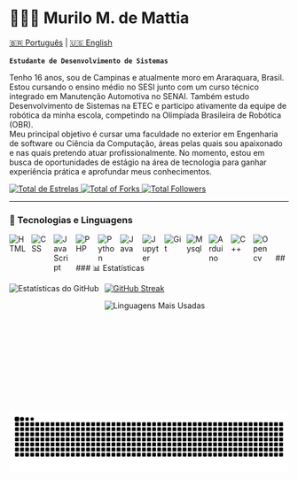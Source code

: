 # 👩🏻‍💻 Murilo M. de Mattia

[🇧🇷 Português](./README.md) | [🇺🇸 English](./README.EN.md)

**`Estudante de Desenvolvimento de Sistemas`**

Tenho 16 anos, sou de Campinas e atualmente moro em Araraquara, Brasil. Estou cursando o ensino médio no SESI junto com um curso técnico integrado em Manutenção Automotiva no SENAI. Também estudo Desenvolvimento de Sistemas na ETEC e participo ativamente da equipe de robótica da minha escola, competindo na Olimpíada Brasileira de Robótica (OBR).  
Meu principal objetivo é cursar uma faculdade no exterior em Engenharia de software ou Ciência da Computação, áreas pelas quais sou apaixonado e nas quais pretendo atuar profissionalmente. No momento, estou em busca de oportunidades de estágio na área de tecnologia para ganhar experiência prática e aprofundar meus conhecimentos.

<p align="left">
    <a href="https://github.com/Quasaralt1?tab=repositories&sort=stargazers">
        <img 
            alt="Total de Estrelas" 
            title="Total de Estrelas no GitHub" 
            src="https://custom-icon-badges.demolab.com/github/stars/Quasaralt1?color=7a7a7a&style=for-the-badge&labelColor=3b3b3b&logo=star&label=Estrelas"
        />
    </a>
    <a href="https://github.com/Quasaralt1?tab=repositories&type=forks">
        <img 
            alt="Total of Forks" 
            title="GitHub Total Forks" 
            src="https://custom-icon-badges.demolab.com/github/stars/Quasaralt1?color=7a7a7a&style=for-the-badge&labelColor=3b3b3b&logo=fork&label=Forks"
        />
    </a>
    <a href="https://github.com/Quasaralt1?tab=followers">
        <img 
            alt="Total Followers" 
            title="GitHub Total Followers" 
            src="https://custom-icon-badges.demolab.com/github/followers/Quasaralt1?color=7a7a7a&labelColor=3b3b3b&style=for-the-badge&logo=github&label=Followers&logoColor=white"
        />
    </a>
</p>

---

### 🤖 Tecnologias e Linguagens

<img align="left" alt="HTML" title="HTML" width="30px" style="padding-right: 10px;" src="https://cdn.jsdelivr.net/gh/devicons/devicon@latest/icons/html5/html5-original.svg"/>
<img align="left" alt="CSS" title="CSS" width="30px" style="padding-right: 10px;" src="https://cdn.jsdelivr.net/gh/devicons/devicon@latest/icons/css3/css3-original.svg"/>
<img align="left" alt="JavaScript" title="JavaScript" width="30px" style="padding-right: 10px;" src="https://cdn.jsdelivr.net/gh/devicons/devicon@latest/icons/javascript/javascript-original.svg"/>
<img align="left" alt="PHP" title="PHP" width="30px" style="padding-right: 10px;" src="https://cdn.jsdelivr.net/gh/devicons/devicon@latest/icons/php/php-original.svg"/>
<img align="left" alt="Python" title="Python" width="30px" style="padding-right: 10px;" src="https://cdn.jsdelivr.net/gh/devicons/devicon@latest/icons/python/python-original.svg"/>
<img align="left" alt="Java" title="Java" width="30px" style="padding-right: 10px;" src="https://cdn.jsdelivr.net/gh/devicons/devicon@latest/icons/java/java-original.svg"/>
<img align="left" alt="Jupyter" title="Jupyter" width="30px" style="padding-right: 10px;" src="https://cdn.jsdelivr.net/gh/devicons/devicon@latest/icons/jupyter/jupyter-original.svg"/>
<img align="left" alt="Git" title="Git" width="30px" style="padding-right: 10px;" src="https://cdn.jsdelivr.net/gh/devicons/devicon@latest/icons/git/git-original.svg"/>
<img align="left" alt="Mysql" title="Mysql" width="30px" style="padding-right: 10px;" src="https://cdn.jsdelivr.net/gh/devicons/devicon@latest/icons/mysql/mysql-original.svg"/>
<img align="left" alt="Arduino" title="Arduino" width="30px" style="padding-right: 10px;" src="https://cdn.jsdelivr.net/gh/devicons/devicon@latest/icons/arduino/arduino-original.svg"/>
<img align="left" alt="C++" title="C++" width="30px" style="padding-right: 10px;" src="https://cdn.jsdelivr.net/gh/devicons/devicon@latest/icons/cplusplus/cplusplus-original.svg"/>
<img align="left" alt="Opencv" title="Opencv" width="30px" style="padding-right: 10px;" src="https://cdn.jsdelivr.net/gh/devicons/devicon@latest/icons/opencv/opencv-original.svg"/>

<br/>
<br/>
##
### 📊 Estatísticas  
<p>
<a href="https://git.io/streak-stats"><img src="https://github-readme-streak-stats-lake-sigma.vercel.app?user=Quasaralt1&theme=dark&hide_border=false&border_radius=10&&locale=pt-BR&card_width=500&card_height=200" alt="GitHub Streak" /></a>
  <img 
    align="left" 
    alt="Estatísticas do GitHub" 
    height="200" 
    style="padding-right: 10px;" 
    src="https://github-readme-stats.vercel.app/api?username=Quasaralt1&show_icons=true&theme=dark&include_all_commits=true&locale=pt-br" 
  />
    
  <img 
    align="left" 
    alt="Linguagens Mais Usadas" 
    height="200" 
    src="https://github-readme-stats.vercel.app/api/top-langs/?username=Quasaralt1&theme=dark&layout=compact&custom_title=Tecnologias&langs_count=5"
  />
</p>

<br/>
<br/>
<br/>
<br/>
<picture>
  <source media="(prefers-color-scheme: dark)" srcset="https://github.com/Quasaralt1/Quasaralt1/blob/output/github-snake-dark.svg">
  <source media="(prefers-color-scheme: light)" srcset="https://github.com/Quasaralt1/Quasaralt1/blob/output/github-snake.svg">
  <img alt="github contribution grid snake animation" src="https://github.com/Quasaralt1/Quasaralt1/blob/output/github-snake-dark.svg">
</picture>
